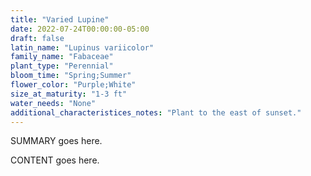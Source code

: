 ```yaml
---
title: "Varied Lupine"
date: 2022-07-24T00:00:00-05:00
draft: false
latin_name: "Lupinus variicolor"
family_name: "Fabaceae"
plant_type: "Perennial"
bloom_time: "Spring;Summer"
flower_color: "Purple;White"
size_at_maturity: "1-3 ft"
water_needs: "None"
additional_characteristices_notes: "Plant to the east of sunset."
---
```


SUMMARY goes here.

<!--more-->

CONTENT goes here.